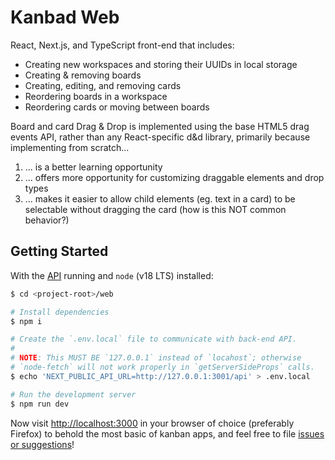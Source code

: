 # Kanbad Web

React, Next.js, and TypeScript front-end that includes:

- Creating new workspaces and storing their UUIDs in local storage
- Creating & removing boards
- Creating, editing, and removing cards
- Reordering boards in a workspace
- Reordering cards or moving between boards

Board and card Drag & Drop is implemented using the base HTML5 drag events API,
rather than any React-specific d&d library, primarily because implementing from scratch...

1. ... is a better learning opportunity
2. ... offers more opportunity for customizing draggable elements and drop types
3. ... makes it easier to allow child elements (eg. text in a card) to be selectable without dragging the card (how is this NOT common behavior?)

## Getting Started

With the [API](../api/README.md) running and `node` (v18 LTS) installed:

```bash
$ cd <project-root>/web

# Install dependencies
$ npm i

# Create the `.env.local` file to communicate with back-end API.
#
# NOTE: This MUST BE `127.0.0.1` instead of `locahost`; otherwise
# `node-fetch` will not work properly in `getServerSideProps` calls.
$ echo 'NEXT_PUBLIC_API_URL=http://127.0.0.1:3001/api' > .env.local

# Run the development server
$ npm run dev
```

Now visit [http://localhost:3000](http://localhost:3000) in your browser of choice (preferably Firefox) to behold the most basic of kanban apps, and feel free to file [issues or suggestions](https://github.com/kevlarr/kanbad/issues)!
